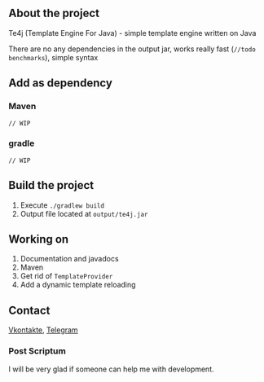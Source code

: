 ## About the project

Te4j (Template Engine For Java) - simple template engine written on Java

There are no any dependencies in the output jar, works really fast (`//todo benchmarks`), simple syntax

## Add as dependency

### Maven

```
// WIP
```

### gradle

```
// WIP
```

## Build the project

1. Execute `./gradlew build`
2. Output file located at `output/te4j.jar`

## Working on

1. Documentation and javadocs
2. Maven
3. Get rid of `TemplateProvider`
4. Add a dynamic template reloading

## Contact

[Vkontakte](https://vk.com/id623151994),
[Telegram](https://t.me/lero4ka85)

### Post Scriptum

I will be very glad if someone can help me with development.